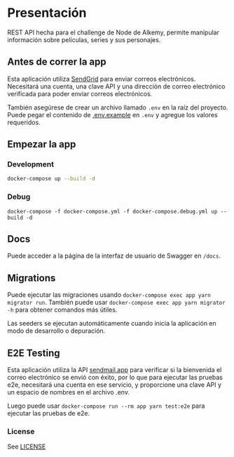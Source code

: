 # Presentación

REST API hecha para el challenge de Node de Alkemy, permite manipular información sobre películas, series y sus personajes.

## Antes de correr la app

Esta aplicación utiliza [SendGrid](https://sendgrid.com) para enviar correos electrónicos. Necesitará una cuenta, una clave API y
una dirección de correo electrónico verificada para poder enviar correos electrónicos.

También asegúrese de crear un archivo llamado `.env` en la raíz del proyecto. Puede pegar el contenido de
[.env.example](./.env.example) en `.env` y agregue los valores requeridos.

## Empezar la app

### Development

```bash
docker-compose up --build -d
```

### Debug

```
docker-compose -f docker-compose.yml -f docker-compose.debug.yml up --build -d
```

## Docs

Puede acceder a la página de la interfaz de usuario de Swagger en `/docs`.

## Migrations

Puede ejecutar las migraciones usando `docker-compose exec app yarn migrator run`.
También puede usar `docker-compose exec app yarn migrator -h` para obtener comandos más útiles.

Las seeders se ejecutan automáticamente cuando inicia la aplicación en modo de desarrollo o depuración.

## E2E Testing

Esta aplicación utiliza la API [sendmail.app](https://sendmail.app) para verificar si la bienvenida el correo electrónico se envió con éxito, por lo que para ejecutar las pruebas e2e, necesitará una cuenta en ese servicio, y proporcione una clave API y un espacio de nombres en el archivo .env.

Luego puede usar `docker-compose run --rm app yarn test:e2e` para ejecutar las pruebas de e2e.

### License

See [LICENSE](./LICENSE)
